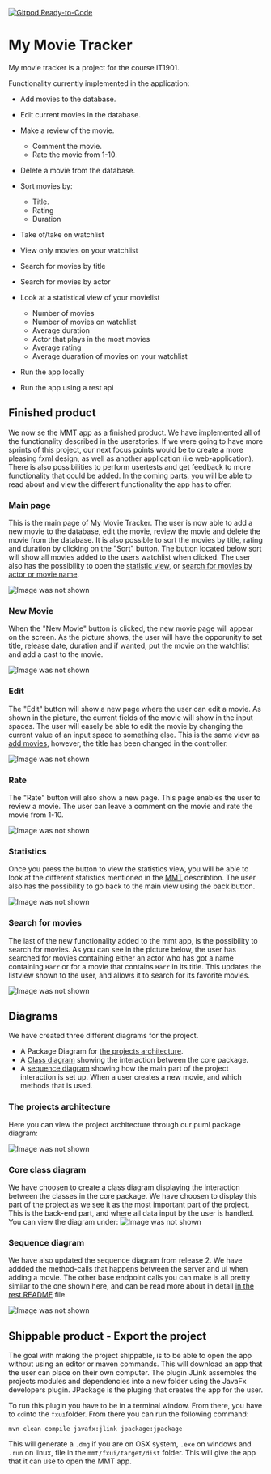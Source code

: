 [![Gitpod Ready-to-Code](https://img.shields.io/badge/Gitpod-Ready--to--Code-blue?logo=gitpod)](https://gitpod.stud.ntnu.no/#https://gitlab.stud.idi.ntnu.no/it1901/groups-2022/gr2238/gr2238/-/tree/master/)
# My Movie Tracker

My movie tracker is a project for the course IT1901. 

Functionality currently implemented in the application: 
- Add movies to the database.
- Edit current movies in the database.
- Make a review of the movie.
    - Comment the movie.
    - Rate the movie from 1-10.
- Delete a movie from the database.
- Sort movies by:
    - Title.
    - Rating
    - Duration 
- Take of/take on watchlist
- View only movies on your watchlist
- Search for movies by title
- Search for movies by actor
- Look at a statistical view of your movielist
    - Number of movies
    - Number of movies on watchlist
    - Average duration
    - Actor that plays in the most movies
    - Average rating
    - Average duaration of movies on your watchlist

- Run the app locally
- Run the app using a rest api

## Finished product
We now se the MMT app as a finished product. We have implemented all of the functionality described in the userstories. If we were going to have more sprints of this project, our next focus points would be to create a more pleasing fxml design, as well as another application (i.e web-application). There is also possibilities to perform usertests and get feedback to more functionality that could be added. In the coming parts, you will be able to read about and view the different functionality the app has to offer.

### Main page
This is the main page of My Movie Tracker. The user is now able to add a new movie to the database, edit the movie, review the movie and delete the movie from the database. It is also possible to sort the movies by title, rating and duration by clicking on the "Sort" button. The button located below sort will show all movies added to the users watchlist when clicked. The user also has the possibility to open the [statistic view](#statistics), or [search for movies by actor or movie name](#search-for-movies).

![Image was not shown](images/mmt.png)

### New Movie
When the "New Movie" button is clicked, the new movie page will appear on the screen. As the picture shows, the user will have the opporunity to set title, release date, duration and if wanted, put the movie on the watchlist and add a cast to the movie.

![Image was not shown](images/addmovie.png)
### Edit

The "Edit" button will show a new page where the user can edit a movie. As shown in the picture, the current fields of the movie will show in the input spaces. The user will easely be able to edit the movie by changing the current value of an input space to something else.
This is the same view as [add movies](#new-movie), however, the title has been changed in the controller.

![Image was not shown](images/editmovie.png)
### Rate
The "Rate" button will also show a new page. This page enables the user to review a movie. The user can leave a comment on the movie and rate the movie from 1-10. 

![Image was not shown](images/ratemovie.png)
### Statistics
Once you press the button to view the statistics view, you will be able to look at the different statistics mentioned in the [MMT](#my-movie-tracker) describtion. The user also has the possibility to go back to the main view using the back button.

![Image was not shown](images/statistics.png)
### Search for movies
The last of the new functionality added to the mmt app, is the possibility to search for movies. As you can see in the picture below, the user has searched for movies containing either an actor who has got a name containing `Harr` or for a movie that contains `Harr` in its title. This updates the listview shown to the user, and allows it to search for its favorite movies.

![Image was not shown](images/searchmovie.png)
## Diagrams
We have created three different diagrams for the project.
- A Package Diagram for [the projects architecture](#the-projects-architecture).
- A [Class diagram](#core-class-diagram) showing the interaction between the core package.
- A [sequence diagram](#sequence-diagram) showing how the main part of the project interaction is set up. When a user creates a new movie, and which methods that is used.
### The projects architecture
Here you can view the project architecture through our puml package diagram:

![Image was not shown](diagrams/package-diagram-v2.png)

### Core class diagram
We have choosen to create a class diagram displaying the interaction between the classes in the core package. We have choosen to display this part of the project as we see it as the most important part of the project. This is the back-end part, and where all data input by the user is handled. You can view the diagram under:
![Image was not shown](diagrams/core-class-diagran-v2.png)

### Sequence diagram
We have also updated the sequence diagram from release 2. We have addded the method-calls that happens between the server and ui when adding a movie. The other base endpoint calls you can make is all pretty similar to the one shown here, and can be read more about in detail [in the rest README](rest/README.md) file.

![Image was not shown](diagrams/sequence-diagram-v2.png)

## Shippable product - Export the project
The goal with making the project shippable, is to be able to open the app without using an editor or maven commands. This will download an app that the user can place on their own computer. The plugin JLink assembles the projects modules and dependencies into a new folder using the JavaFx developers plugin. JPackage is the pluging that creates the app for the user.  

To run this plugin you have to be in a terminal window. From there, you have to `cd`into the `fxui`folder. From there you can run the following command:

```
mvn clean compile javafx:jlink jpackage:jpackage
```
This will generate a `.dmg` if you are on OSX system, `.exe` on windows and `.run` on linux, file in the `mmt/fxui/target/dist` folder. This will give the app that it can use to open the MMT app.